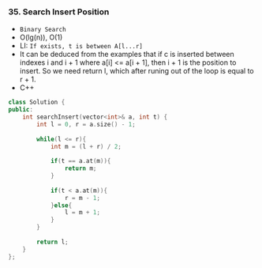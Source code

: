 ### 35. Search Insert Position
* `Binary Search`
* O(lg(n)), O(1)
* LI: `If exists, t is between A[l...r]`
* It can be deduced from the examples that if c is inserted between indexes i and i + 1 where a[i] <= a[i + 1], then i + 1 is the position to insert. So we need return l, which after runing out of the loop is equal to r + 1.
* C++
```cpp
class Solution {
public:
    int searchInsert(vector<int>& a, int t) {
        int l = 0, r = a.size() - 1;
        
        while(l <= r){
            int m = (l + r) / 2;
            
            if(t == a.at(m)){
                return m;
            }
            
            if(t < a.at(m)){
                r = m - 1;
            }else{
                l = m + 1;
            }
        }
        
        return l;
    }
};
```
